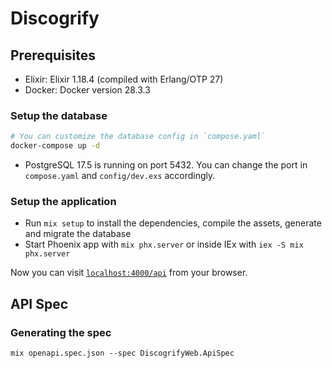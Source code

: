 # Discogrify

## Prerequisites

- Elixir: Elixir 1.18.4 (compiled with Erlang/OTP 27)
- Docker: Docker version 28.3.3

### Setup the database
```sh
# You can customize the database config in `compose.yaml`
docker-compose up -d
```
- PostgreSQL 17.5 is running on port 5432. You can change the port in `compose.yaml` and `config/dev.exs` accordingly.

### Setup the application
- Run `mix setup` to install the dependencies, compile the assets, generate and migrate the database
- Start Phoenix app with `mix phx.server` or inside IEx with `iex -S mix phx.server`

Now you can visit [`localhost:4000/api`](http://localhost:4000/api) from your browser.

## API Spec
### Generating the spec
```
mix openapi.spec.json --spec DiscogrifyWeb.ApiSpec
```